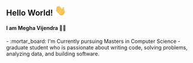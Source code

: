 ## Hello World!  <img src="Hey.gif" width="30px"></h2>

<!--
**meghavijendra/meghavijendra** is a ✨ _special_ ✨ repository because its `README.md` (this file) appears on your GitHub profile.

Here are some ideas to get you started:

- 🔭 I’m currently working on ...
- 🌱 I’m currently learning ...
- 👯 I’m looking to collaborate on ...
- 🤔 I’m looking for help with ...
- 💬 Ask me about ...
- 📫 How to reach me: ...
- 😄 Pronouns: ...
- ⚡ Fun fact: ...
-->
<h4>I am Megha Vijendra 👩‍💻 </h4> 
- :mortar_board: I'm Currently pursuing Masters in Computer Science
- graduate student who is passionate about writing code, solving problems, analyzing data, and building software.
